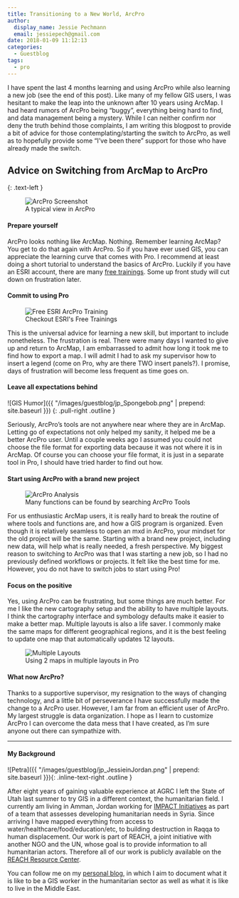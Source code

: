 ```yaml
---
title: Transitioning to a New World, ArcPro
author:
  display_name: Jessie Pechmann
  email: jessiepech@gmail.com
date: 2018-01-09 11:12:13
categories:
  - Guestblog
tags:
  - pro
---
```


I have spent the last 4 months learning and using ArcPro while also learning a new job (see the end of this post). Like many of my fellow GIS users, I was hesitant to make the leap into the unknown after 10 years using ArcMap. I had heard rumors of ArcPro being “buggy”, everything being hard to find, and data management being a mystery. While I can neither confirm nor deny the truth behind those complaints, I am writing this blogpost to provide a bit of advice for those contemplating/starting the switch to ArcPro, as well as to hopefully provide some “I’ve been there” support for those who have already made the switch.

## Advice on Switching from ArcMap to ArcPro
{: .text-left }

<figure class="caption caption--right"><img src="{{ "/images/guestblog/jp_ArcProScreenshot.png" | prepend: site.baseurl }}" alt="ArcPro Screenshot" /><figcaption class="caption__text">A typical view in ArcPro</figcaption></figure>

#### Prepare yourself

ArcPro looks nothing like ArcMap. Nothing. Remember learning ArcMap? You get to do that again with ArcPro. So if you have ever used GIS, you can appreciate the learning curve that comes with Pro. I recommend at least doing a short tutorial to understand the basics of ArcPro. Luckily if you have an ESRI account, there are many [free trainings](https://www.esri.com/training/catalog/search/). Some up front study will cut down on frustration later.

<div class="clear"></div>

#### Commit to using Pro

<figure class="caption caption--right"><img src="{{ "/images/guestblog/jp_ArcProTraining.png" | prepend: site.baseurl }}" alt="Free ESRI ArcPro Training" /><figcaption class="caption__text">Checkout ESRI's Free Trainings</figcaption></figure>

This is the universal advice for learning a new skill, but important to include nonetheless. The frustration is real. There were many days I wanted to give up and return to ArcMap, I am embarrassed to admit how long it took me to find how to export a map. I will admit I had to ask my supervisor how to insert a legend (come on Pro, why are there TWO insert panels?). I promise, days of frustration will become less frequent as time goes on.

<div class="clear"></div>

#### Leave all expectations behind

![GIS Humor]({{ "/images/guestblog/jp_Spongebob.png" | prepend: site.baseurl }})
{: .pull-right .outline }

Seriously, ArcPro’s tools are not anywhere near where they are in ArcMap. Letting go of expectations not only helped my sanity, it helped me be a better ArcPro user. Until a couple weeks ago I assumed you could not choose the file format for exporting data because it was not where it is in ArcMap. Of course you can choose your file format, it is just in a separate tool in Pro, I should have tried harder to find out how.

<div class="clear"></div>

#### Start using ArcPro with a brand new project

<figure class="caption caption--right"><img src="{{ "/images/guestblog/jp_AnalysisTools.png" | prepend: site.baseurl }}" alt="ArcPro Analysis" /><figcaption class="caption__text">Many functions can be found by searching ArcPro Tools</figcaption></figure>

For us enthusiastic ArcMap users, it is really hard to break the routine of where tools and functions are, and how a GIS program is organized. Even though it is relatively seamless to open an mxd in ArcPro, your mindset for the old project will be the same. Starting with a brand new project, including new data, will help what is really needed, a fresh perspective. My biggest reason to switching to ArcPro was that I was starting a new job, so I had no previously defined workflows or projects. It felt like the best time for me. However, you do not have to switch jobs to start using Pro!

#### Focus on the positive

Yes, using ArcPro can be frustrating, but some things are much better. For me I like the new cartography setup and the ability to have multiple layouts. I think the cartography interface and symbology defaults make it easier to make a better map. Multiple layouts is also a life saver. I commonly make the same maps for different geographical regions, and it is the best feeling to update one map that automatically updates 12 layouts.

<figure class="caption caption--right"><img src="{{ "/images/guestblog/jp_MultipleLayouts.png" | prepend: site.baseurl }}" alt="Multiple Layouts" /><figcaption class="caption__text">Using 2 maps in multiple layouts in Pro</figcaption></figure>

#### What now ArcPro?

Thanks to a supportive supervisor, my resignation to the ways of changing technology, and a little bit of perseverance I have successfully made the change to a ArcPro user. However, I am far from an efficient user of ArcPro. My largest struggle is data organization. I hope as I learn to customize ArcPro I can overcome the data mess that I have created, as I’m sure anyone out there can sympathize with.

<div class="clear"></div>

----------
#### My Background

![Petra]({{ "/images/guestblog/jp_JessieinJordan.png" | prepend: site.baseurl }}){: .inline-text-right .outline }

After eight years of gaining valuable experience at AGRC I left the State of Utah last summer to try GIS in a different context, the humanitarian field. I currently am living in Amman, Jordan working for [IMPACT Initiatives](http://www.impact-initiatives.org/) as part of a team that assesses developing humanitarian needs in Syria. Since arriving I have mapped everything from access to water/healthcare/food/education/etc, to building destruction in Raqqa to human displacement. Our work is part of REACH, a joint initiative with another NGO and the UN, whose goal is to provide information to all humanitarian actors. Therefore all of our work is publicly available on the [REACH Resource Center](http://www.reachresourcecentre.info/).

You can follow me on my [personal blog](http://jessiepechmannabroad.wordpress.com), in which I aim to document what it is like to be a GIS worker in the humanitarian sector as well as what it is like to live in the Middle East.
